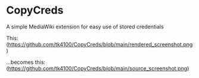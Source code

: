 # CopyCreds
A simple MediaWiki extension for easy use of stored credentials

This:
(https://github.com/tk4100/CopyCreds/blob/main/rendered_screenshot.png)

...becomes this:
(https://github.com/tk4100/CopyCreds/blob/main/source_screenshot.png)
